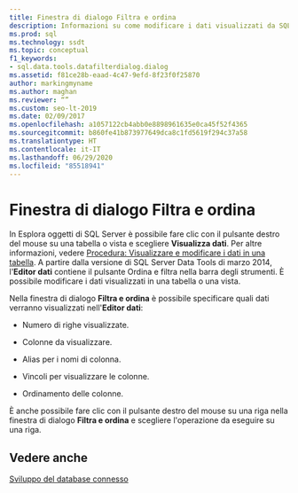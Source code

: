 ```yaml
---
title: Finestra di dialogo Filtra e ordina
description: Informazioni su come modificare i dati visualizzati da SQL Server Data Tools in una tabella o in una vista. Scoprire come modificare il numero di righe, l'ordinamento e altri fattori.
ms.prod: sql
ms.technology: ssdt
ms.topic: conceptual
f1_keywords:
- sql.data.tools.datafilterdialog.dialog
ms.assetid: f81ce28b-eaad-4c47-9efd-8f23f0f25870
author: markingmyname
ms.author: maghan
ms.reviewer: “”
ms.custom: seo-lt-2019
ms.date: 02/09/2017
ms.openlocfilehash: a1057122cb4abb0e8898961635e0ca45f52f4365
ms.sourcegitcommit: b860fe41b873977649dca8c1fd5619f294c37a58
ms.translationtype: HT
ms.contentlocale: it-IT
ms.lasthandoff: 06/29/2020
ms.locfileid: "85518941"
---
```

# <a name="filter-and-sort-dialog-box"></a>Finestra di dialogo Filtra e ordina

In Esplora oggetti di SQL Server è possibile fare clic con il pulsante destro del mouse su una tabella o vista e scegliere **Visualizza dati**. Per altre informazioni, vedere [Procedura: Visualizzare e modificare i dati in una tabella](../ssdt/how-to-view-and-edit-data-in-a-table.md). A partire dalla versione di SQL Server Data Tools di marzo 2014, l'**Editor dati** contiene il pulsante Ordina e filtra nella barra degli strumenti. È possibile modificare i dati visualizzati in una tabella o una vista.  
  
Nella finestra di dialogo **Filtra e ordina** è possibile specificare quali dati verranno visualizzati nell'**Editor dati**:  
  
-   Numero di righe visualizzate.  
  
-   Colonne da visualizzare.  
  
-   Alias per i nomi di colonna.  
  
-   Vincoli per visualizzare le colonne.  
  
-   Ordinamento delle colonne.  
  
È anche possibile fare clic con il pulsante destro del mouse su una riga nella finestra di dialogo **Filtra e ordina** e scegliere l'operazione da eseguire su una riga.  
  
## <a name="see-also"></a>Vedere anche  
[Sviluppo del database connesso](../ssdt/connected-database-development.md)  
  

